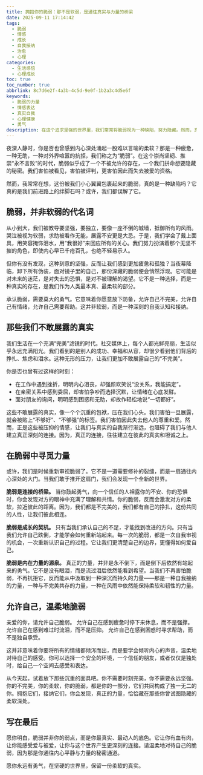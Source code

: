 ```yaml
---
title: 拥抱你的脆弱：那不是软弱，是通往真实与力量的桥梁
date: 2025-09-11 17:14:42
tags:
  - 脆弱
  - 情感
  - 成长
  - 自我接纳
  - 治愈
  - 心理
categories:
  - 生活感悟
  - 心理成长
toc: true
toc_number: true
abbrlink: 8c7d6e2f-4a3b-4c5d-9e0f-1b2a3c4d5e6f
keywords:
  - 脆弱的力量
  - 情感表达
  - 真实自我
  - 心理健康
  - 勇气
description: 在这个追求坚强的世界里，我们常常将脆弱视为一种缺陷，努力隐藏。然而，真正的力量或许并非在于永不示弱，而在于敢于展露内心深处的柔软与不完美。这篇文章将带你走进脆弱的深处，探索它如何成为我们连接彼此、认识自我、并最终获得内在平静与力量的秘密通道。
---
```


夜深人静时，你是否也曾感到内心深处涌起一股难以言喻的柔软？那是一种疲惫，一种无助，一种对外界喧嚣的抗拒，我们称之为“脆弱”。在这个崇尚坚韧、推崇“永不言败”的时代，脆弱似乎成了一个不被允许的存在，一个我们拼命想要隐藏的秘密。我们害怕被看见，害怕被评判，更害怕因此而失去被爱的资格。

然而，我常常在想，这份被我们小心翼翼包裹起来的脆弱，真的是一种缺陷吗？它真的是我们前进路上的绊脚石吗？或许，我们都误解了它。

## 脆弱，并非软弱的代名词

从小到大，我们被教导要坚强，要独立，要像一座不倒的城墙，抵御所有的风雨。哭泣被视为软弱，求助被看作无能，展露不安更是大忌。于是，我们学会了戴上面具，用笑容掩饰泪水，用“我很好”来回应所有的关心。我们努力扮演着那个无坚不摧的角色，即使内心早已千疮百孔，也绝不轻易示人。

但你有没有发现，这种刻意的坚强，反而让我们感到更加疲惫和孤独？当夜幕降临，卸下所有伪装，面对镜子里的自己，那份深藏的脆弱便会悄然浮现。它可能是对未来的迷茫，是对失去的恐惧，是对不被理解的渴望。它不是一种选择，而是一种真实的存在，是我们作为人类最本真、最柔软的部分。

承认脆弱，需要莫大的勇气。它意味着你愿意放下防备，允许自己不完美，允许自己有情绪，允许自己需要帮助。这并非软弱，而是一种深刻的自我认知和接纳。

## 那些我们不敢展露的真实

我们生活在一个充满“完美”滤镜的时代。社交媒体上，每个人都光鲜亮丽，生活似乎永远充满阳光。我们看到的是别人的成功、幸福和从容，却很少看到他们背后的挣扎、焦虑和泪水。这种无形的压力，让我们更加不敢展露自己的“不完美”。

你是否也曾有过这样的时刻：
*   在工作中遇到挫折，明明内心沮丧，却强颜欢笑说“没关系，我能搞定”。
*   在亲密关系中感到委屈，却害怕争吵而选择沉默，让情绪在心底发酵。
*   面对朋友的询问，明明感到困惑和无助，却故作轻松地说“一切都好”。

这些不敢展露的真实，像一个个沉重的包袱，压在我们心头。我们害怕一旦展露，就会被贴上“不够好”、“不够强”的标签。我们害怕因此失去他人的尊重和爱。然而，正是这些被压抑的情感，让我们与真实的自我渐行渐远，也阻碍了我们与他人建立真正深刻的连接。因为，真正的连接，往往建立在彼此的真实和坦诚之上。

## 在脆弱中寻觅力量

或许，我们是时候重新审视脆弱了。它不是一道需要修补的裂缝，而是一扇通往内心深处的大门。当我们敢于推开这扇门，我们会发现一个全新的世界。

**脆弱是连接的桥梁。** 当你鼓起勇气，向一个信任的人袒露你的不安、你的恐惧时，你会发现对方的眼神中充满了理解和共情。你的脆弱，反而会激发对方的柔软，拉近彼此的距离。因为，我们都是不完美的，我们都有自己的挣扎，这份共同的人性，让我们彼此相连。

**脆弱是成长的契机。** 只有当我们承认自己的不足，才能找到改进的方向。只有当我们允许自己跌倒，才能学会如何重新站起来。每一次的脆弱，都是一次自我审视的机会，一次重新认识自己的过程。它让我们更清楚自己的边界，更懂得如何爱自己。

**脆弱是内在力量的源泉。** 真正的力量，并非是永不倒下，而是倒下后依然有站起来的勇气。它不是没有眼泪，而是流过泪后依然能看到希望。当我们不再害怕脆弱，不再抗拒它，反而能从中汲取到一种深沉而持久的力量——那是一种自我接纳的力量，一种与不完美共存的力量，一种在风雨中依然能保持柔软和韧性的力量。

## 允许自己，温柔地脆弱

亲爱的你，请允许自己脆弱。
允许自己在感到疲惫时停下来休息，而不是强撑。
允许自己在感到难过时流泪，而不是压抑。
允许自己在感到困惑时寻求帮助，而不是独自承受。

这并非意味着你要将所有的情绪都倾泻而出，而是要学会倾听内心的声音，温柔地对待自己的感受。你可以选择一个安全的环境，一个信任的朋友，或者仅仅是独处时，给自己一个空间去感受和表达。

从今天起，试着放下那些沉重的面具吧。你不需要时刻完美，你不需要永远坚强。你的不完美，你的柔软，你的脆弱，都是你的一部分，它们共同构成了独一无二的你。拥抱它们，接纳它们，你会发现，真正的力量，恰恰藏在那些你曾试图隐藏的柔软深处。

## 写在最后

愿你明白，脆弱并非你的弱点，而是你最真实、最动人的底色。它让你有血有肉，让你能感受爱与被爱，让你与这个世界产生更深刻的连接。请温柔地对待自己的脆弱，因为那是你通往内心平静与力量的秘密通道。

愿你永远有勇气，在坚硬的世界里，保留一份柔软的真实。